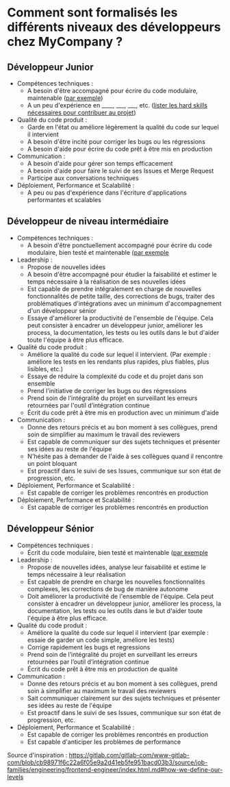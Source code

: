 # Comment sont formalisés les différents niveaux des développeurs chez MyCompany ?

## Développeur Junior

- Compétences techniques :
  - A besoin d'être accompagné pour écrire du code modulaire, maintenable ([par exemple](http://matthewrocklin.com/blog/work/2019/06/23/avoid-indirection))
  - A un peu d'expérience en ____, ___, ___, etc. ([lister les hard skills nécessaires pour contribuer au projet](https://github.com/kamranahmedse/developer-roadmap))
- Qualité du code produit :
  - Garde en l'état ou améliore légèrement la qualité du code sur lequel il intervient
  - A besoin d'être incité pour corriger les bugs ou les régressions
  - A besoin d'aide pour écrire du code prêt à être mis en production
- Communication :
  - A besoin d'aide pour gérer son temps efficacement
  - A besoin d'aide pour faire le suivi de ses Issues et Merge Request
  - Participe aux conversations techniques
- Déploiement, Performance et Scalabilité :
  - A peu ou pas d'expérience dans l'écriture d'applications performantes et scalables

## Développeur de niveau intermédiaire

- Compétences techniques :
  - A besoin d'être ponctuellement accompagné pour écrire du code modulaire, bien testé et maintenable ([par exemple](http://matthewrocklin.com/blog/work/2019/06/23/avoid-indirection)
- Leadership :
  - Propose de nouvelles idées
  - A besoin d'être accompagné pour étudier la faisabilité et estimer le temps nécessaire à la réalisation de ses nouvelles idées
  - Est capable de prendre intégralement en charge de nouvelles fonctionnalités de petite taille, des corrections de bugs, traiter des problématiques d'intégrations avec un minimum d'accompagnement d'un développeur sénior
  - Essaye d'améliorer la productivité de l'ensemble de l'équipe. Cela peut consister à encadrer un développeur junior, améliorer les process, la documentation, les tests ou les outils dans le but d'aider toute l'équipe à être plus efficace.
- Qualité du code produit :
  - Améliore la qualité du code sur lequel il intervient. (Par exemple : améliore les tests en les rendants plus rapides, plus fiables, plus lisibles, etc.)
  - Essaye de réduire la complexité du code et du projet dans son ensemble
  - Prend l'initiative de corriger les bugs ou des régressions
  - Prend soin de l’intégralité du projet en surveillant les erreurs retournées par l'outil d’intégration continue
  - Écrit du code prêt à être mis en production avec un minimum d'aide
- Communication :
  - Donne des retours précis et au bon moment à ses collègues, prend soin de simplifier au maximum le travail des reviewers
  - Est capable de communiquer sur des sujets techniques et présenter ses idées au reste de l'équipe
  - N'hésite pas à demander de l'aide à ses collègues quand il rencontre un point bloquant
  - Est proactif dans le suivi de ses Issues, communique sur son état de progression, etc.
- Déploiement, Performance et Scalabilité :
  - Est capable de corriger les problèmes rencontrés en production
- Déploiement, Performance et Scalabilité :
  - Est capable de corriger les problèmes rencontrés en production


## Développeur Sénior

- Compétences techniques :
  - Écrit du code modulaire, bien testé et maintenable ([par exemple](http://matthewrocklin.com/blog/work/2019/06/23/avoid-indirection)
- Leadership :
  - Propose de nouvelles idées, analyse leur faisabilité et estime le temps nécessaire à leur réalisation
  - Est capable de prendre en charge les nouvelles fonctionnalités complexes, les corrections de bug de manière autonome
  - Doit améliorer la productivité de l'ensemble de l'équipe. Cela peut consister à encadrer un développeur junior, améliorer les process, la documentation, les tests ou les outils dans le but d'aider toute l'équipe à être plus efficace.
- Qualité du code produit :
  - Améliore la qualité du code sur lequel il intervient (par exemple : essaie de garder un code simple, améliore les tests)
  - Corrige rapidement les bugs et regressions
  - Prend soin de l’intégralité du projet en surveillant les erreurs retournées par l’outil d’intégration continue
  - Écrit du code prêt à être mis en production de qualité
- Communication :
  - Donne des retours précis et au bon moment à ses collègues, prend soin à simplifier au maximum le travail des reviewers
  - Sait communiquer clairement sur des sujets techniques et présenter ses idées au reste de l'équipe
  - Est proactif dans le suivi de ses Issues, communique sur son état de progression, etc.
- Déploiement, Performance et Scalabilité :
  - Est capable de corriger les problèmes rencontrés en production
  - Est capable d'anticiper les problèmes de performance

Source d'inspiration : https://gitlab.com/gitlab-com/www-gitlab-com/blob/cb98971f6c22a6f05e9a2d41eb5fe951bacd03b3/source/job-families/engineering/frontend-engineer/index.html.md#how-we-define-our-levels